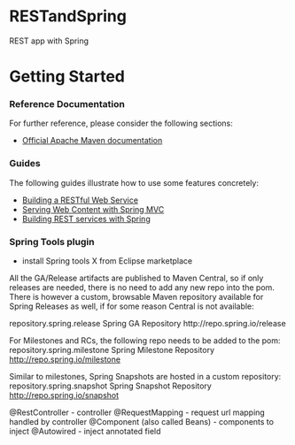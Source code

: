 # RESTandSpring
REST app with Spring
# Getting Started

### Reference Documentation
For further reference, please consider the following sections:

* [Official Apache Maven documentation](https://maven.apache.org/guides/index.html)

### Guides
The following guides illustrate how to use some features concretely:

* [Building a RESTful Web Service](https://spring.io/guides/gs/rest-service/)
* [Serving Web Content with Spring MVC](https://spring.io/guides/gs/serving-web-content/)
* [Building REST services with Spring](https://spring.io/guides/tutorials/bookmarks/)

### Spring Tools plugin
 * install Spring tools X from Eclipse marketplace
 
All the GA/Release artifacts are published to Maven Central, so if only releases are needed, there is no need to add any new repo into the pom. There is however a custom, browsable Maven repository available for Spring Releases as well, if for some reason Central is not available:

<repositories>
    <repository> 
        <id>repository.spring.release</id> 
        <name>Spring GA Repository</name> 
        <url>http://repo.spring.io/release</url> 
    </repository>
</repositories>

For Milestones and RCs, the following repo needs to be added to the pom:
<repositories>
    <repository> 
        <id>repository.spring.milestone</id> 
        <name>Spring Milestone Repository</name> 
        <url>http://repo.spring.io/milestone</url> 
    </repository>
</repositories>

Similar to milestones, Spring Snapshots are hosted in a custom repository:
<repositories>
    <repository> 
        <id>repository.spring.snapshot</id> 
        <name>Spring Snapshot Repository</name> 
        <url>http://repo.spring.io/snapshot</url> 
    </repository>
</repositories>


@RestController - controller
@RequestMapping - request url mapping handled by controller
@Component (also called Beans) - components to inject
@Autowired - inject annotated field